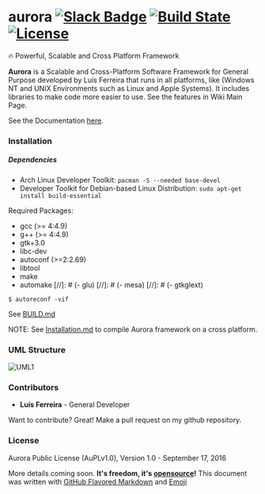 # aurora [![Slack Badge](https://img.shields.io/badge/chat-atom.io%20slack-blue.svg?style=flat-square)](http://atom-slack.herokuapp.com/) [![Build State](https://img.shields.io/travis/aurora-fw/aurora.svg?style=flat-square)](https://travis-ci.org/aurora-fw/aurora) [![License](https://img.shields.io/badge/License-AuPLv1.0-lightgrey.svg?style=flat-square)](https://github.com/aurora-fw/license)
:fire: Powerful, Scalable and Cross Platform Framework

**Aurora** is a Scalable and Cross-Platform Software Framework for General Purpose developed by Luís Ferreira that runs in all platforms, like (Windows NT and UNIX Environments such as Linux and Apple Systems). It includes libraries to make code more easier to use. See the features in Wiki Main Page.

See the Documentation [here](https://github.com/ljmf00/aurora/wiki).

### Installation
##### Dependencies
* Arch Linux Developer Toolkit: ```pacman -S --needed base-devel```
* Developer Toolkit for Debian-based Linux Distribution: ```sudo apt-get install build-essential```

Required Packages:
- gcc (>= 4:4.9)
- g++ (>= 4:4.9)
- gtk+3.0
- libc-dev
- autoconf (>=2:2.69)
- libtool
- make
- automake
[//]: # (- glu)
[//]: # (- mesa)
[//]: # (- gtkglext)

```
$ autoreconf -vif
```
See [BUILD.md](build/BUILD.md)

NOTE: See [Installation.md](Installation.md) to compile Aurora framework on a cross platform.

### UML Structure
![UML1](https://raw.githubusercontent.com/aurora-fw/docs/master/Core/Resources/UML_Structure-Framework.png "Aurora Class Structure - UML")

### Contributors
 - **Luís Ferreira** - General Developer

Want to contribute? Great! Make a pull request on my github repository.

### License
Aurora Public License (AuPLv1.0), Version 1.0 - September 17, 2016

More details coming soon. **It's freedom, it's [opensource](https://opensource.org/)!**
This document was written with [GitHub Flavored Markdown](https://guides.github.com/features/mastering-markdown/) and [Emoji](http://www.emoji-cheat-sheet.com/)
